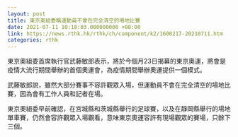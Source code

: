 ```yaml
---
layout: post
title: 東京奧組委稱運動員不會在完全清空的場地比賽
date: 2021-07-11 10:18:03.000000000 +08:00
link: https://news.rthk.hk/rthk/ch/component/k2/1600217-20210711.htm
categories: rthk
---
```


東京奧組委首席執行官武藤敏郎表示，將於今個月23日揭幕的東京奧運，將會是疫情大流行期間舉辦的首個奧運會，為疫情期間舉辦奧運提供一個模式。

武藤敏郎說，雖然大部分賽事不容許觀眾入場，但運動員不會在完全清空的場地比賽，因為會有工作人員和記者在場。

東京奧組委早前確認，在宮城縣和茨城縣舉行的足球賽，以及在靜岡縣舉行的場地單車賽，仍然會容許觀眾入場觀看，意味東京奧運容許有現場觀眾的賽場，只餘下三個。
